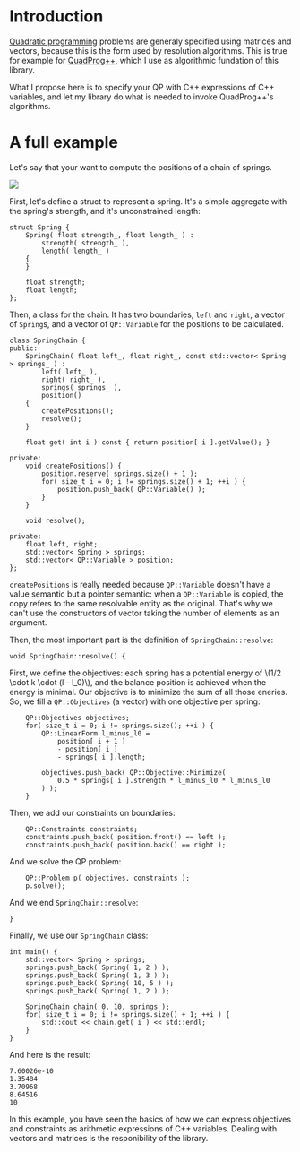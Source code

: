Introduction
============

[Quadratic programming](http://en.wikipedia.org/wiki/Quadratic_programming) problems are generaly specified using matrices and vectors,
because this is the form used by resolution algorithms.
This is true for example for [QuadProg++](http://quadprog.sourceforge.net), which I use as algorithmic fundation of this library.

What I propose here is to specify your QP with C++ expressions of C++ variables, and let my library do what is needed to invoke QuadProg++'s algorithms.

A full example
==============

Let's say that your want to compute the positions of a chain of springs.

<img src="example_spring_chain.svg"/>

First, let's define a struct to represent a spring. It's a simple aggregate with the spring's strength, and it's unconstrained length:

    struct Spring {
        Spring( float strength_, float length_ ) :
            strength( strength_ ),
            length( length_ )
        {
        }

        float strength;
        float length;
    };

Then, a class for the chain. It has two boundaries, `left` and `right`,
a vector of `Spring`s, and a vector of `QP::Variable` for the positions to be calculated.

    class SpringChain {
    public:
        SpringChain( float left_, float right_, const std::vector< Spring > springs_ ) :
            left( left_ ),
            right( right_ ),
            springs( springs_ ),
            position()
        {
            createPositions();
            resolve();
        }

        float get( int i ) const { return position[ i ].getValue(); }

    private:
        void createPositions() {
            position.reserve( springs.size() + 1 );
            for( size_t i = 0; i != springs.size() + 1; ++i ) {
                position.push_back( QP::Variable() );
            }
        }

        void resolve();

    private:
        float left, right;
        std::vector< Spring > springs;
        std::vector< QP::Variable > position;
    };

`createPositions` is really needed because `QP::Variable` doesn't have a value semantic but a pointer semantic:
when a `QP::Variable` is copied, the copy refers to the same resolvable entity as the original.
That's why we can't use the constructors of vector taking the number of elements as an argument.

Then, the most important part is the definition of `SpringChain::resolve`:

    void SpringChain::resolve() {

First, we define the objectives: each spring has a potential energy of \\(1/2 \\cdot k \\cdot (l - l_0)\\),
and the balance position is achieved when the energy is minimal. Our objective is to minimize the sum of all those eneries.
So, we fill a `QP::Objectives` (a vector) with one objective per spring:

        QP::Objectives objectives;
        for( size_t i = 0; i != springs.size(); ++i ) {
            QP::LinearForm l_minus_l0 =
                position[ i + 1 ]
                - position[ i ]
                - springs[ i ].length;

            objectives.push_back( QP::Objective::Minimize(
                0.5 * springs[ i ].strength * l_minus_l0 * l_minus_l0
            ) );
        }

Then, we add our constraints on boundaries:

        QP::Constraints constraints;
        constraints.push_back( position.front() == left );
        constraints.push_back( position.back() == right );

And we solve the QP problem:

        QP::Problem p( objectives, constraints );
        p.solve();

And we end `SpringChain::resolve`:

    }

Finally, we use our `SpringChain` class:

    int main() {
        std::vector< Spring > springs;
        springs.push_back( Spring( 1, 2 ) );
        springs.push_back( Spring( 1, 3 ) );
        springs.push_back( Spring( 10, 5 ) );
        springs.push_back( Spring( 1, 2 ) );

        SpringChain chain( 0, 10, springs );
        for( size_t i = 0; i != springs.size() + 1; ++i ) {
            std::cout << chain.get( i ) << std::endl;
        }
    }

And here is the result:

    7.60026e-10
    1.35484
    3.70968
    8.64516
    10

In this example, you have seen the basics of how we can express objectives and constraints as arithmetic expressions of C++ variables.
Dealing with vectors and matrices is the responibility of the library.

<script type="text/javascript" src="http://cdn.mathjax.org/mathjax/latest/MathJax.js?config=TeX-AMS-MML_HTMLorMML"></script>

